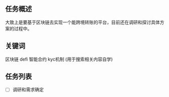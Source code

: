 ## 任务概述
大致上是要基于区块链去实现一个能跨境转账的平台，目前还在调研和探讨具体方案的过程中。

## 关键词
区块链 defi 智能合约 kyc机制
(用于搜索相关内容自学)

## 任务列表
- [ ] 调研和需求确定
